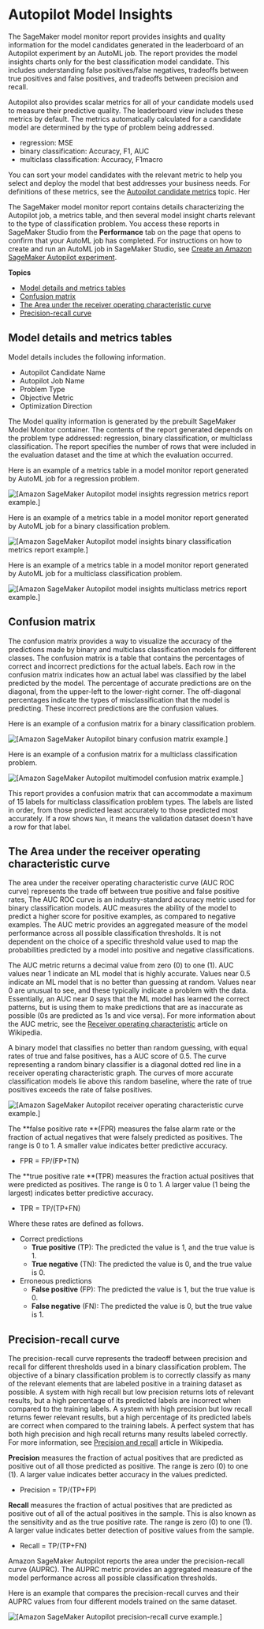 # Autopilot Model Insights<a name="autopilot-model-insights"></a>

The SageMaker model monitor report provides insights and quality information for the model candidates generated in the leaderboard of an Autopilot experiment by an AutoML job\. The report provides the model insights charts only for the best classification model candidate\. This includes understanding false positives/false negatives, tradeoffs between true positives and false positives, and tradeoffs between precision and recall\. 

Autopilot also provides scalar metrics for all of your candidate models used to measure their predictive quality\. The leaderboard view includes these metrics by default\. The metrics automatically calculated for a candidate model are determined by the type of problem being addressed\.
+ regression: MSE
+ binary classification: Accuracy, F1, AUC
+ multiclass classification: Accuracy, F1macro

You can sort your model candidates with the relevant metric to help you select and deploy the model that best addresses your business needs\. For definitions of these metrics, see the [Autopilot candidate metrics](https://docs.aws.amazon.com/sagemaker/latest/dg/autopilot-model-support-validation.html#autopilot-metrics) topic\. Her

The SageMaker model monitor report contains details characterizing the Autopilot job, a metrics table, and then several model insight charts relevant to the type of classification problem\. You access these reports in SageMaker Studio from the **Performance** tab on the page that opens to confirm that your AutoML job has completed\. For instructions on how to create and run an AutoML job in SageMaker Studio, see [Create an Amazon SageMaker Autopilot experiment](autopilot-automate-model-development-create-experiment.md)\. 

**Topics**
+ [Model details and metrics tables](#autopilot-model-insights-details-and-metrics-table)
+ [Confusion matrix](#autopilot-model-insights-confusion-matrix)
+ [The Area under the receiver operating characteristic curve](#autopilot-model-insights-auc-roc)
+ [Precision\-recall curve](#autopilot-model-insights-precision-recall-curve)

## Model details and metrics tables<a name="autopilot-model-insights-details-and-metrics-table"></a>

Model details includes the following information\.
+ Autopilot Candidate Name
+ Autopilot Job Name
+ Problem Type
+ Objective Metric
+ Optimization Direction

The Model quality information is generated by the prebuilt SageMaker Model Monitor container\. The contents of the report generated depends on the problem type addressed: regression, binary classification, or multiclass classification\. The report specifies the number of rows that were included in the evaluation dataset and the time at which the evaluation occurred\.

Here is an example of a metrics table in a model monitor report generated by AutoML job for a regression problem\.

![\[Amazon SageMaker Autopilot model insights regression metrics report example.\]](http://docs.aws.amazon.com/sagemaker/latest/dg/images/autopilot/autopilot-model-insights-regression-metrics.png)

Here is an example of a metrics table in a model monitor report generated by AutoML job for a binary classification problem\.

![\[Amazon SageMaker Autopilot model insights binary classification metrics report example.\]](http://docs.aws.amazon.com/sagemaker/latest/dg/images/autopilot/autopilot-model-insights-binary-metrics-report.png)

Here is an example of a metrics table in a model monitor report generated by AutoML job for a multiclass classification problem\.

![\[Amazon SageMaker Autopilot model insights multiclass metrics report example.\]](http://docs.aws.amazon.com/sagemaker/latest/dg/images/autopilot/autopilot-model-insights-multiclass-metrics-report.png)

## Confusion matrix<a name="autopilot-model-insights-confusion-matrix"></a>

The confusion matrix provides a way to visualize the accuracy of the predictions made by binary and multiclass classification models for different classes\. The confusion matrix is a table that contains the percentages of correct and incorrect predictions for the actual labels\. Each row in the confusion matrix indicates how an actual label was classified by the label predicted by the model\. The percentage of accurate predictions are on the diagonal, from the upper\-left to the lower\-right corner\. The off\-diagonal percentages indicate the types of misclassification that the model is predicting\. These incorrect predictions are the confusion values\. 

Here is an example of a confusion matrix for a binary classification problem\.

![\[Amazon SageMaker Autopilot binary confusion matrix example.\]](http://docs.aws.amazon.com/sagemaker/latest/dg/images/autopilot/autopilot-model-insights-confusion-matrix-binary.png)

Here is an example of a confusion matrix for a multiclass classification problem\.

![\[Amazon SageMaker Autopilot multimodel confusion matrix example.\]](http://docs.aws.amazon.com/sagemaker/latest/dg/images/autopilot/autopilot-model-insights-confusion-matrix-multiclass.png)

This report provides a confusion matrix that can accommodate a maximum of 15 labels for multiclass classification problem types\. The labels are listed in order, from those predicted least accurately to those predicted most accurately\. If a row shows `Nan`, it means the validation dataset doesn't have a row for that label\.

## The Area under the receiver operating characteristic curve<a name="autopilot-model-insights-auc-roc"></a>

The area under the receiver operating characteristic curve \(AUC ROC curve\) represents the trade off between true positive and false positive rates, The AUC ROC curve is an industry\-standard accuracy metric used for binary classification models\. AUC measures the ability of the model to predict a higher score for positive examples, as compared to negative examples\. The AUC metric provides an aggregated measure of the model performance across all possible classification thresholds\. It is not dependent on the choice of a specific threshold value used to map the probabilities predicted by a model into positive and negative classifications\.

The AUC metric returns a decimal value from zero \(0\) to one \(1\)\. AUC values near 1 indicate an ML model that is highly accurate\. Values near 0\.5 indicate an ML model that is no better than guessing at random\. Values near 0 are unusual to see, and these typically indicate a problem with the data\. Essentially, an AUC near 0 says that the ML model has learned the correct patterns, but is using them to make predictions that are as inaccurate as possible \(0s are predicted as 1s and vice versa\)\. For more information about the AUC metric, see the [Receiver operating characteristic](https://en.wikipedia.org/wiki/Receiver_operating_characteristic) article on Wikipedia\.

A binary model that classifies no better than random guessing, with equal rates of true and false positives, has a AUC score of 0\.5\. The curve representing a random binary classifier is a diagonal dotted red line in a receiver operating characteristic graph\. The curves of more accurate classification models lie above this random baseline, where the rate of true positives exceeds the rate of false positives\.

![\[Amazon SageMaker Autopilot receiver operating characteristic curve example.\]](http://docs.aws.amazon.com/sagemaker/latest/dg/images/autopilot/autopilot-model-insights-receiver-operating-characteristic-curve.png)

The **false positive rate **\(FPR\) measures the false alarm rate or the fraction of actual negatives that were falsely predicted as positives\. The range is 0 to 1\. A smaller value indicates better predictive accuracy\. 
+ FPR = FP/\(FP\+TN\)

The **true positive rate **\(TPR\) measures the fraction actual positives that were predicted as positives\. The range is 0 to 1\. A larger value \(1 being the largest\) indicates better predictive accuracy\.
+ TPR = TP/\(TP\+FN\)

Where these rates are defined as follows\.
+ Correct predictions
  + **True positive** \(TP\): The predicted the value is 1, and the true value is 1\.
  + **True negative** \(TN\): The predicted the value is 0, and the true value is 0\.
+ Erroneous predictions
  + **False positive** \(FP\): The predicted the value is 1, but the true value is 0\.
  + **False negative** \(FN\): The predicted the value is 0, but the true value is 1\.

## Precision\-recall curve<a name="autopilot-model-insights-precision-recall-curve"></a>

The precision\-recall curve represents the tradeoff between precision and recall for different thresholds used in a binary classification problem\. The objective of a binary classification problem is to correctly classify as many of the relevant elements that are labeled positive in a training dataset as possible\. A system with high recall but low precision returns lots of relevant results, but a high percentage of its predicted labels are incorrect when compared to the training labels\. A system with high precision but low recall returns fewer relevant results, but a high percentage of its predicted labels are correct when compared to the training labels\. A perfect system that has both high precision and high recall returns many results labeled correctly\. For more information, see [Precision and recall](https://en.wikipedia.org/wiki/Precision_and_recall) article in Wikipedia\.

**Precision** measures the fraction of actual positives that are predicted as positive out of all those predicted as positive\. The range is zero \(0\) to one \(1\)\. A larger value indicates better accuracy in the values predicted\. 
+ Precision = TP/\(TP\+FP\)

**Recall** measures the fraction of actual positives that are predicted as positive out of all of the actual positives in the sample\. This is also known as the sensitivity and as the true positive rate\. The range is zero \(0\) to one \(1\)\. A larger value indicates better detection of positive values from the sample\.
+ Recall = TP/\(TP\+FN\)

Amazon SageMaker Autopilot reports the area under the precision\-recall curve \(AUPRC\)\. The AUPRC metric provides an aggregated measure of the model performance across all possible classification thresholds\.

Here is an example that compares the precision\-recall curves and their AUPRC values from four different models trained on the same dataset\.

![\[Amazon SageMaker Autopilot precision-recall curve example.\]](http://docs.aws.amazon.com/sagemaker/latest/dg/images/autopilot/autopilot-model-insights-binary-precision-recall.png)